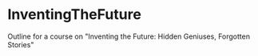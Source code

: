 # InventingTheFuture
Outline for a course on "Inventing the Future: Hidden Geniuses, Forgotten Stories"
